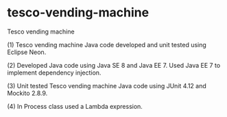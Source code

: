 # tesco-vending-machine
Tesco vending machine

(1) Tesco vending machine Java code developed and unit tested using Eclipse Neon.

(2) Developed Java code using Java SE 8 and Java EE 7. Used Java EE 7 to implement dependency injection.

(3) Unit tested Tesco vending machine Java code using JUnit 4.12 and Mockito 2.8.9.

(4) In Process class used a Lambda expression.

